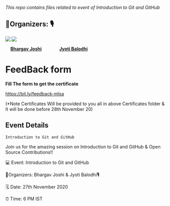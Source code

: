 *This repo contains files related to event of Introduction to Git and GitHub*

## 🤝Organizers: 🎙

<div>

<img src="https://badges.pufler.dev/contributors/bhargav-joshi/LearnFree/?size=100&padding=5&bots=true" align="left">  
<img src="https://badges.pufler.dev/contributors/jyotibalodhi/jyotibalodhi.github.io/?size=100&padding=5&bots=true">

&nbsp; &nbsp; <a href="https://www.linkedin.com/in/capturingeye/"><b>Bhargav Joshi</b></a> &nbsp; &nbsp; &nbsp;  &nbsp; &nbsp;  &nbsp; &nbsp;<a href="https://www.linkedin.com/in/jyoti-balodhi-88740414b"><b>Jyoti Balodhi</b> </a>

# FeedBack form

**Fill The form to get the certificate**

https://bit.ly/feedback-mlsa

(*Note Certificates Will be provided to you all in above Certificates folder & It will be done before 28th November 20)

## Event Details 

```Introduction to Git and GitHub```

Join us for the amazing session on  Introduction to Git and GitHub & Open Source Contributions!!
 
💻 Event:  Introduction to Git and GitHub

🤝Organizers: Bhargav Joshi & Jyoti Balodhi🎙

🗓️ Date: 27th November 2020 

⏰ Time: 6 PM IST
